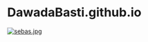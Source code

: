 # DawadaBasti.github.io
[![sebas.jpg](https://i.postimg.cc/P5GKkRxN/sebas.jpg)](https://postimg.cc/N54R6bRw)
